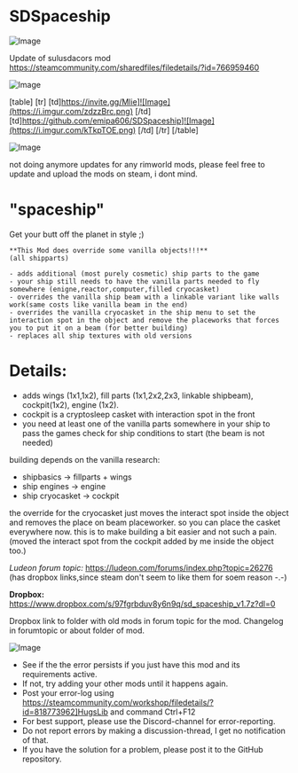 # SDSpaceship

![Image](https://i.imgur.com/WAEzk68.png)

Update of sulusdacors mod
https://steamcommunity.com/sharedfiles/filedetails/?id=766959460

![Image](https://i.imgur.com/7Gzt3Rg.png)


[table]
	[tr]
		[td]https://invite.gg/Mlie]![Image](https://i.imgur.com/zdzzBrc.png)
[/td]
		[td]https://github.com/emipa606/SDSpaceship]![Image](https://i.imgur.com/kTkpTOE.png)
[/td]
	[/tr]
[/table]
	
![Image](https://i.imgur.com/NOW7jU1.png)


not doing anymore updates for any rimworld mods, please feel free to update and upload the mods on steam, i dont mind.

# &quot;spaceship&quot;


Get your butt off the planet in style ;)
	
	**This Mod does override some vanilla objects!!!**
	(all shipparts)
	
	- adds additional (most purely cosmetic) ship parts to the game
	- your ship still needs to have the vanilla parts needed to fly somewhere (enigne,reactor,computer,filled cryocasket)
	- overrides the vanilla ship beam with a linkable variant like walls work(same costs like vanilla beam in the end)
	- overrides the vanilla cryocasket in the ship menu to set the interaction spot in the object and remove the placeworks that forces you to put it on a beam (for better building)
	- replaces all ship textures with old versions
	
# Details:


- adds wings (1x1,1x2), fill parts (1x1,2x2,2x3, linkable shipbeam), cockpit(1x2), engine (1x2).
- cockpit is a cryptosleep casket with interaction spot in the front
- you need at least one of the vanilla parts somewhere in your ship to pass the games check for ship conditions to start (the beam is not needed)

building depends on the vanilla research:
- shipbasics -&gt; fillparts + wings
- ship engines -&gt; engine
- ship cryocasket -&gt; cockpit

the override for the cryocasket just moves the interact spot inside the object and removes the place on beam placeworker. so you can place the casket everywhere now. this is to make building a bit easier and not such a pain. (moved the interact spot from the cockpit added by me inside the object too.)

*Ludeon forum topic:*
https://ludeon.com/forums/index.php?topic=26276
(has dropbox links,since steam don&apos;t seem to like them for soem reason -.-)

**Dropbox:** https://www.dropbox.com/s/97fgrbduv8y6n9q/sd_spaceship_v1.7z?dl=0

Dropbox link to folder with old mods in forum topic for the mod.
Changelog in forumtopic or about folder of mod.


![Image](https://i.imgur.com/Rs6T6cr.png)



-  See if the the error persists if you just have this mod and its requirements active.
-  If not, try adding your other mods until it happens again.
-  Post your error-log using https://steamcommunity.com/workshop/filedetails/?id=818773962]HugsLib and command Ctrl+F12
-  For best support, please use the Discord-channel for error-reporting.
-  Do not report errors by making a discussion-thread, I get no notification of that.
-  If you have the solution for a problem, please post it to the GitHub repository.



